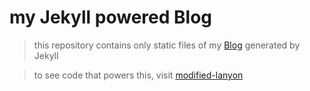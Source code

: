 my Jekyll powered Blog
======================

> this repository contains only static files of my [Blog](https://pravj.github.io) generated by Jekyll

> to see code that powers this, visit [modified-lanyon](https://github.com/pravj/modified-lanyon)